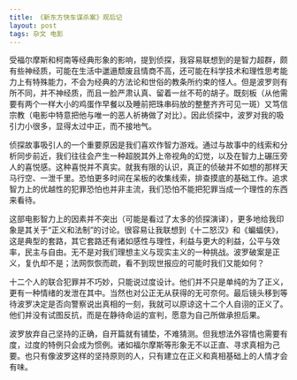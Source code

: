 ```yaml
---
title: 《新东方快车谋杀案》观后记
layout: post
tags: 杂文 电影
---
```


受福尔摩斯和柯南等经典形象的影响，提到侦探，我容易联想到的是智力超群，颇有些神经质，可能在生活中邋遢颓废且情商不高，还可能在科学技术和理性思考能力上有特殊能力，不会为经典的方法论和世俗的教条所约束的怪人。但是波罗则有所不同，并不神经质，而且一脸严肃认真、留着一丝不苟的胡子。既刻板（从他需要有两个一样大小的鸡蛋作早餐以及睡前把珠串码放的整整齐齐可见一斑）又笃信宗教（电影中特意把他与唯一的恶人祈祷做了对比）。因此侦探中，波罗对我的吸引力小很多，显得太过中正，而不接地气。

侦探故事吸引人的一个重要原因是我们喜欢作智力游戏。通过与故事中的线索和分析同步前近，我们往往会产生一种超脱其外上帝视角的幻觉，以及在智力上碾压旁人的喜悦感。这种喜悦并不真实。就我有限的认识，真正的侦破并不如想的那样天马行空、一泄千里。恐怕更多时间在呆板的收集线索，排查摸底的基础工作。追求智力上的优越性的犯罪恐怕也并非主流，我们恐怕不能把犯罪当成一个理性的东西来看待。

这部电影智力上的因素并不突出（可能是看过了太多的侦探演译），更多地给我印象是其关于“正义和法制”的讨论。很容易让我联想到《十二怒汉》和《蝙蝠侠》，这是典型的套路，其它套路还有诸如感性与理性，利益与更大的利益，公平与效率，民主与自由。无不是对我们理想主义与现实主义的一种挑战。波罗破案是正义，复仇却不是；法网恢恢而疏，看不到现世报应的可能时我们又能如何？

十二个人的联合犯罪并不巧妙，只能说过度设计。他们并不只是单纯的为了正义，更有一种情绪的发泄在其中。当然也对公正无从获得的无可奈何。最后镜头移到等待波罗决定是否向警察说出真相的一刻，我就可以原谅这十二个人自诩的正义了。他们并没有试图反抗，而是在静待命运的宣判，愿意为自己所做承担后果。

波罗放弃自己坚持的正确，自开篇就有铺垫，不难猜测。但我想法外容情也需要有度，过度的特例只会成为惯例。诸如福尔摩斯等形象无不以正直、寻求真相为己要。也只有像波罗这样的坚持原则的人，只有建立在正义和真相基础上的人情才会有味。
